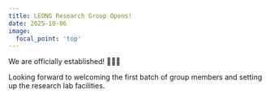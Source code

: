 ```yaml
---
title: LEONG Research Group Opens!
date: 2025-10-06
image:
  focal_point: 'top'
---
```


We are officially established! 🍍🍍🍍 

Looking forward to welcoming the first batch of group members and setting up the research lab facilities. 

<!--more-->